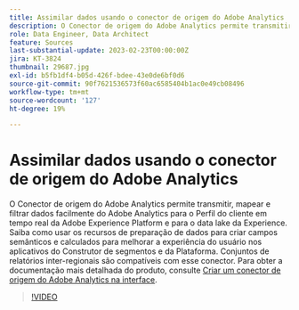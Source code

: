 ```yaml
---
title: Assimilar dados usando o conector de origem do Adobe Analytics
description: O Conector de origem do Adobe Analytics permite transmitir, mapear e filtrar dados facilmente do Adobe Analytics para o Perfil do cliente em tempo real da Adobe Experience Platform e para o data lake da Experience.
role: Data Engineer, Data Architect
feature: Sources
last-substantial-update: 2023-02-23T00:00:00Z
jira: KT-3824
thumbnail: 29687.jpg
exl-id: b5fb1df4-b05d-426f-bdee-43e0de6bf0d6
source-git-commit: 90f7621536573f60ac6585404b1ac0e49cb08496
workflow-type: tm+mt
source-wordcount: '127'
ht-degree: 19%

---
```


# Assimilar dados usando o conector de origem do Adobe Analytics

O Conector de origem do Adobe Analytics permite transmitir, mapear e filtrar dados facilmente do Adobe Analytics para o Perfil do cliente em tempo real da Adobe Experience Platform e para o data lake da Experience. Saiba como usar os recursos de preparação de dados para criar campos semânticos e calculados para melhorar a experiência do usuário nos aplicativos do Construtor de segmentos e da Plataforma. Conjuntos de relatórios inter-regionais são compatíveis com esse conector. Para obter a documentação mais detalhada do produto, consulte [Criar um conector de origem do Adobe Analytics na interface](https://experienceleague.adobe.com/docs/experience-platform/sources/ui-tutorials/create/adobe-applications/analytics.html?lang=pt-BR).

>[!VIDEO](https://video.tv.adobe.com/v/29687?quality=12&learn=on)
